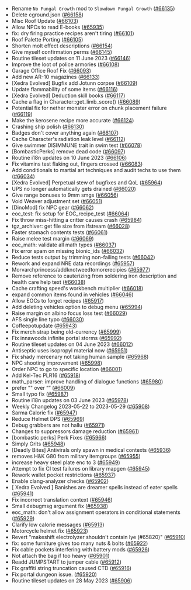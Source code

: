 * Rename `No Fungal Growth` mod to `Slowdown Fungal Growth` ([#66135](https://github.com/CleverRaven/Cataclysm-DDA/pull/66135))
* Delete cground.json ([#66158](https://github.com/CleverRaven/Cataclysm-DDA/pull/66158))
* Misc Roof Update ([#66103](https://github.com/CleverRaven/Cataclysm-DDA/pull/66103))
* Allow NPCs to read E-books ([#65935](https://github.com/CleverRaven/Cataclysm-DDA/pull/65935))
* fix: dry firing practice recipes aren't tiring ([#66101](https://github.com/CleverRaven/Cataclysm-DDA/pull/66101))
* Roof Palette Porting ([#66105](https://github.com/CleverRaven/Cataclysm-DDA/pull/66105))
* Shorten molt effect descriptions ([#66154](https://github.com/CleverRaven/Cataclysm-DDA/pull/66154))
* Give myself confirmation perms ([#66145](https://github.com/CleverRaven/Cataclysm-DDA/pull/66145))
* Routine tileset updates on 11 June 2023 ([#66146](https://github.com/CleverRaven/Cataclysm-DDA/pull/66146))
* Improve the loot of police armories ([#66108](https://github.com/CleverRaven/Cataclysm-DDA/pull/66108))
* Garage Office Roof Fix ([#66093](https://github.com/CleverRaven/Cataclysm-DDA/pull/66093))
* Add new AR-10 magazines ([#66133](https://github.com/CleverRaven/Cataclysm-DDA/pull/66133))
* [Xedra Evolved] Bugfix add Jotunn corpse ([#66109](https://github.com/CleverRaven/Cataclysm-DDA/pull/66109))
* Update flammability of some items ([#66116](https://github.com/CleverRaven/Cataclysm-DDA/pull/66116))
* [Xedra Evolved] Deduction skill books ([#66117](https://github.com/CleverRaven/Cataclysm-DDA/pull/66117))
* Cache a flag in Character::get_limb_score() ([#66089](https://github.com/CleverRaven/Cataclysm-DDA/pull/66089))
* Potential fix for nether monster error on chunk placement failure ([#66119](https://github.com/CleverRaven/Cataclysm-DDA/pull/66119))
* Make the kerosene recipe more accurate ([#66124](https://github.com/CleverRaven/Cataclysm-DDA/pull/66124))
* Crashing ship polish ([#66130](https://github.com/CleverRaven/Cataclysm-DDA/pull/66130))
* Badges don't cover anything again ([#66107](https://github.com/CleverRaven/Cataclysm-DDA/pull/66107))
* Cache Character's radiation leak level ([#66112](https://github.com/CleverRaven/Cataclysm-DDA/pull/66112))
* Give swimmer DISIMMUNE trait in swim test ([#66078](https://github.com/CleverRaven/Cataclysm-DDA/pull/66078))
* [BombasticPerks] remove dead code ([#66097](https://github.com/CleverRaven/Cataclysm-DDA/pull/66097))
* Routine i18n updates on 10 June 2023 ([#66106](https://github.com/CleverRaven/Cataclysm-DDA/pull/66106))
* Fix vitamins test flaking out, fingers crossed ([#66083](https://github.com/CleverRaven/Cataclysm-DDA/pull/66083))
* Add conditionals to martial art techniques and audit techs to use them ([#66034](https://github.com/CleverRaven/Cataclysm-DDA/pull/66034))
* [Xedra Evolved] Perpetual stew of bugfixes and QoL ([#65964](https://github.com/CleverRaven/Cataclysm-DDA/pull/65964))
* UPS no longer automatically gets drained ([#66020](https://github.com/CleverRaven/Cataclysm-DDA/pull/66020))
* Give range bonuses to 9mm smgs ([#66056](https://github.com/CleverRaven/Cataclysm-DDA/pull/66056))
* Void Weaver adjustment set ([#66051](https://github.com/CleverRaven/Cataclysm-DDA/pull/66051))
* [DinoMod] fix NPC gear ([#66062](https://github.com/CleverRaven/Cataclysm-DDA/pull/66062))
* eoc_test: fix setup for EOC_recipe_test ([#66064](https://github.com/CleverRaven/Cataclysm-DDA/pull/66064))
* Fix throw miss-hitting a critter causes crash ([#65984](https://github.com/CleverRaven/Cataclysm-DDA/pull/65984))
* tgz_archiver: get file size from ifstream ([#66028](https://github.com/CleverRaven/Cataclysm-DDA/pull/66028))
* Faster stomach contents tests ([#66061](https://github.com/CleverRaven/Cataclysm-DDA/pull/66061))
* Raise melee test margin ([#66069](https://github.com/CleverRaven/Cataclysm-DDA/pull/66069))
* eoc_math: validate all math types ([#66037](https://github.com/CleverRaven/Cataclysm-DDA/pull/66037))
* Fix error spam on missing bionic_ids ([#66032](https://github.com/CleverRaven/Cataclysm-DDA/pull/66032))
* Reduce tests output by trimming non-failing tests ([#66042](https://github.com/CleverRaven/Cataclysm-DDA/pull/66042))
* Rework and expand NRE data recordings ([#65957](https://github.com/CleverRaven/Cataclysm-DDA/pull/65957))
* Morvarchprincess/addknotweedtomorerecipies ([#65977](https://github.com/CleverRaven/Cataclysm-DDA/pull/65977))
* Remove reference to cauterizing from soldering iron description and health care help text ([#66038](https://github.com/CleverRaven/Cataclysm-DDA/pull/66038))
* Cache crafting speed's workbench multiplier ([#66018](https://github.com/CleverRaven/Cataclysm-DDA/pull/66018))
* expand common items found in vehicles ([#66046](https://github.com/CleverRaven/Cataclysm-DDA/pull/66046))
* Allow EOCs to forget recipes ([#65917](https://github.com/CleverRaven/Cataclysm-DDA/pull/65917))
* Add deleting vehicles option to debug menu ([#65994](https://github.com/CleverRaven/Cataclysm-DDA/pull/65994))
* Raise margin on albino focus loss test ([#66029](https://github.com/CleverRaven/Cataclysm-DDA/pull/66029))
* AFS single line typo ([#66030](https://github.com/CleverRaven/Cataclysm-DDA/pull/66030))
* Coffeepotupdate ([#65943](https://github.com/CleverRaven/Cataclysm-DDA/pull/65943))
* Fix merch strap being old-currency ([#65999](https://github.com/CleverRaven/Cataclysm-DDA/pull/65999))
* Fix innawoods infinite portal storms ([#65992](https://github.com/CleverRaven/Cataclysm-DDA/pull/65992))
* Routine tileset updates on 04 June 2023 ([#66012](https://github.com/CleverRaven/Cataclysm-DDA/pull/66012))
* Antiseptic uses isopropyl material now ([#65951](https://github.com/CleverRaven/Cataclysm-DDA/pull/65951))
* Fix shady mercenary not taking human sample ([#65968](https://github.com/CleverRaven/Cataclysm-DDA/pull/65968))
* NPC shooting improvement ([#65998](https://github.com/CleverRaven/Cataclysm-DDA/pull/65998))
* Order NPC to go to specific location ([#66001](https://github.com/CleverRaven/Cataclysm-DDA/pull/66001))
* Add Kel-Tec PLR16 ([#65918](https://github.com/CleverRaven/Cataclysm-DDA/pull/65918))
* math_parser: improve handling of dialogue functions ([#65980](https://github.com/CleverRaven/Cataclysm-DDA/pull/65980))
* prefer \"\" over “” ([#66009](https://github.com/CleverRaven/Cataclysm-DDA/pull/66009))
* Small typo fix ([#65987](https://github.com/CleverRaven/Cataclysm-DDA/pull/65987))
* Routine i18n updates on 03 June 2023 ([#65978](https://github.com/CleverRaven/Cataclysm-DDA/pull/65978))
* Weekly Changelog 2023-05-22 to 2023-05-29 ([#65908](https://github.com/CleverRaven/Cataclysm-DDA/pull/65908))
* Sarma Calorie fix ([#65947](https://github.com/CleverRaven/Cataclysm-DDA/pull/65947))
* Reduce Helmet DPS ([#65969](https://github.com/CleverRaven/Cataclysm-DDA/pull/65969))
* Debug grabbers are not hallu ([#65971](https://github.com/CleverRaven/Cataclysm-DDA/pull/65971))
* Changes to suppressors damage reduction ([#65961](https://github.com/CleverRaven/Cataclysm-DDA/pull/65961))
* [bombastic perks] Perk Fixes ([#65966](https://github.com/CleverRaven/Cataclysm-DDA/pull/65966))
* Simply Grits ([#65948](https://github.com/CleverRaven/Cataclysm-DDA/pull/65948))
* [Deadly Bites] Antivirals only spawn in medical contexts ([#65936](https://github.com/CleverRaven/Cataclysm-DDA/pull/65936))
* removes H&K G80 from military itemgroups ([#65955](https://github.com/CleverRaven/Cataclysm-DDA/pull/65955))
* increase heavy steel plate enc to 3 ([#65949](https://github.com/CleverRaven/Cataclysm-DDA/pull/65949))
* Attempt to fix CI test failures on library mapgen ([#65945](https://github.com/CleverRaven/Cataclysm-DDA/pull/65945))
* Rework wallet pocket restrictions ([#65937](https://github.com/CleverRaven/Cataclysm-DDA/pull/65937))
* Enable clang-analyzer checks ([#65902](https://github.com/CleverRaven/Cataclysm-DDA/pull/65902))
* [ Xedra Evolved ] Banishes are dreamer spells instead of eater spells ([#65941](https://github.com/CleverRaven/Cataclysm-DDA/pull/65941))
* Fix incorrect translation context ([#65946](https://github.com/CleverRaven/Cataclysm-DDA/pull/65946))
* Small debugmsg argument fix ([#65938](https://github.com/CleverRaven/Cataclysm-DDA/pull/65938))
* eoc_math: don't allow assignment operators in conditional statements ([#65929](https://github.com/CleverRaven/Cataclysm-DDA/pull/65929))
* Clarify low calorie messages ([#65913](https://github.com/CleverRaven/Cataclysm-DDA/pull/65913))
* Motorcycle helmet fix ([#65923](https://github.com/CleverRaven/Cataclysm-DDA/pull/65923))
* Revert "makeshift electrolyzer shouldn't contain lye (#65820)" ([#65910](https://github.com/CleverRaven/Cataclysm-DDA/pull/65910))
* fix: some furniture gives too many nuts & bolts ([#65922](https://github.com/CleverRaven/Cataclysm-DDA/pull/65922))
* Fix cable pockets interfering with battery mods ([#65926](https://github.com/CleverRaven/Cataclysm-DDA/pull/65926))
* Not attach the bag if too heavy ([#65901](https://github.com/CleverRaven/Cataclysm-DDA/pull/65901))
* Readd JUMPSTART to jumper cable ([#65912](https://github.com/CleverRaven/Cataclysm-DDA/pull/65912))
* Fix graffiti string truncation caused CTD ([#65916](https://github.com/CleverRaven/Cataclysm-DDA/pull/65916))
* Fix portal dungeon issue. ([#65920](https://github.com/CleverRaven/Cataclysm-DDA/pull/65920))
* Routine tileset updates on 28 May 2023 ([#65906](https://github.com/CleverRaven/Cataclysm-DDA/pull/65906))
